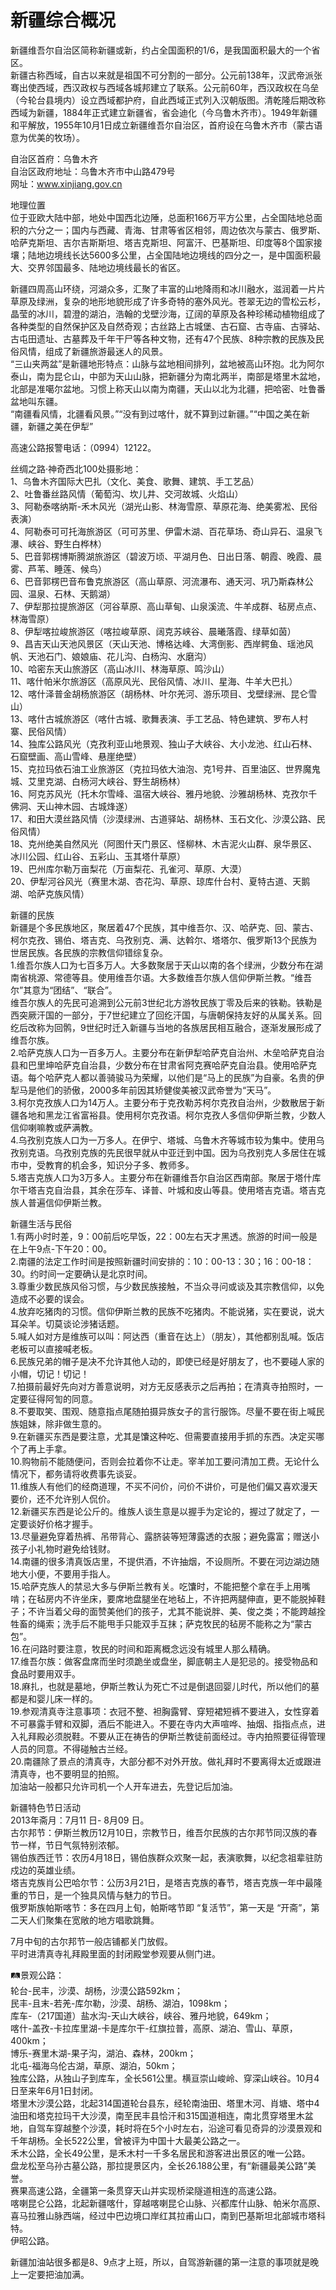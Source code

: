 # 新疆综合概况  
新疆维吾尔自治区简称新疆或新，约占全国面积的1/6，是我国面积最大的一个省区。   
新疆古称西域，自古以来就是祖国不可分割的一部分。公元前138年，汉武帝派张骞出使西域，西汉政权与西域各城邦建立了联系。公元前60年，西汉政权在乌垒（今轮台县境内）设立西域都护府，自此西域正式列入汉朝版图。清乾隆后期改称西域为新疆，1884年正式建立新疆省，省会迪化（今乌鲁木齐市）。1949年新疆和平解放，1955年10月1日成立新疆维吾尔自治区，首府设在乌鲁木齐市（蒙古语意为优美的牧场）。   

自治区首府：乌鲁木齐  
自治区政府地址：乌鲁木齐市中山路479号  
网址：www.xinjiang.gov.cn  
  
地理位置  
位于亚欧大陆中部，地处中国西北边陲，总面积166万平方公里，占全国陆地总面积的六分之一；国内与西藏、青海、甘肃等省区相邻，周边依次与蒙古、俄罗斯、哈萨克斯坦、吉尔吉斯斯坦、塔吉克斯坦、阿富汗、巴基斯坦、印度等8个国家接壤；陆地边境线长达5600多公里，占全国陆地边境线的四分之一，是中国面积最大、交界邻国最多、陆地边境线最长的省区。   
  
新疆四周高山环绕，河湖众多，汇聚了丰富的山地降雨和冰川融水，滋润着一片片草原及绿洲，复杂的地形地貌形成了许多奇特的塞外风光。苍翠无边的雪松云杉，晶莹的冰川，碧澄的湖泊，浩翰的戈壁沙海，辽阔的草原及各种珍稀动植物组成了各种类型的自然保护区及自然奇观；古丝路上古城堡、古石窟、古寺庙、古驿站、古屯田遗址、古墓葬及千年干尸等各种文物，还有47个民族、8种宗教的民族及民俗风情，组成了新疆旅游最迷人的风景。   
“三山夹两盆”是新疆地形特点：山脉与盆地相间排列，盆地被高山环抱。北为阿尔泰山，南为昆仑山，中部为天山山脉，把新疆分为南北两半，南部是塔里木盆地，北部是准噶尔盆地。习惯上称天山以南为南疆，天山以北为北疆，把哈密、吐鲁番盆地叫东疆。   
“南疆看风情，北疆看风景。”“没有到过喀什，就不算到过新疆。”“中国之美在新疆，新疆之美在伊犁”  

高速公路报警电话：（0994）12122。   

丝绸之路·神奇西北100处摄影地：  
1、乌鲁木齐国际大巴扎（文化、美食、歌舞、建筑、手工艺品）  
2、吐鲁番丝路风情（葡萄沟、坎儿井、交河故城、火焰山）  
3、阿勒泰喀纳斯-禾木风光（湖光山影、林海雪原、草原花海、绝美雾凇、民俗表演）  
4、阿勒泰可可托海旅游区（可可苏里、伊雷木湖、百花草场、奇山异石、温泉飞瀑、峡谷、野生白桦林）  
5、巴音郭楞博斯腾湖旅游区（碧波万顷、平湖月色、日出日落、朝霞、晚霞、晨雾、芦苇、睡莲、候鸟）  
6、巴音郭楞巴音布鲁克旅游区（高山草原、河流瀑布、通天河、巩乃斯森林公园、温泉、石林、天鹅湖）  
7、伊犁那拉提旅游区（河谷草原、高山草甸、山泉溪流、牛羊成群、毡房点点、林海雪原）  
8、伊犁喀拉峻旅游区（喀拉峻草原、阔克苏峡谷、晨曦落霞、绿草如茵）  
9、昌吉天山天池风景区（天山天池、博格达峰、大湾倒影、西岸鳄鱼、瑶池风帆、天池石门、娘娘庙、花儿沟、白杨沟、水磨沟）  
10、哈密东天山旅游区（高山冰川、林海草原、鸣沙山）  
11、喀什帕米尔旅游区（高原风光、民俗风情、冰川、星海、牛羊大巴扎）  
12、喀什泽普金胡杨旅游区（胡杨林、叶尔羌河、游乐项目、戈壁绿洲、昆仑雪山）  
13、喀什古城旅游区（喀什古城、歌舞表演、手工艺品、特色建筑、罗布人村寨、民俗风情）  
14、独库公路风光（克孜利亚山地景观、独山子大峡谷、大小龙池、红山石林、石窟壁画、高山雪峰、悬崖绝壁）  
15、克拉玛依石油工业旅游区（克拉玛依大油泡、克1号井、百里油区、世界魔鬼城、艾里克湖、白杨河大峡谷、野生胡杨林）  
16、阿克苏风光（托木尔雪峰、温宿大峡谷、雅丹地貌、沙雅胡杨林、克孜尔千佛洞、天山神木园、古城烽遂）  
17、和田大漠丝路风情（沙漠绿洲、古道驿站、胡杨林、玉石文化、沙漠公路、民俗风情）  
18、克州绝美自然风光（阿图什天门景区、怪柳林、木吉泥火山群、泉华景区、冰川公园、红山谷、五彩山、玉其塔什草原）  
19、巴州库尔勒万亩梨花（万亩梨花、孔雀河、草原、大漠）  
20、伊犁河谷风光（赛里木湖、杏花沟、草原、琼库什台村、夏特古道、天鹅湖、哈萨克族风情）  

新疆的民族  
新疆是个多民族地区，聚居着47个民族，其中维吾尔、汉、哈萨克、回、蒙古、柯尔克孜、锡伯、塔吉克、乌孜别克、满、达斡尔、塔塔尔、俄罗斯13个民族为世居民族。各民族的宗教信仰错综复杂。   
1.维吾尔族人口为七百多万人。大多数聚居于天山以南的各个绿洲，少数分布在湖南省桃源、常德等县。使用维吾尔语。大多数维吾尔族人信仰伊斯兰教。“维吾尔”其意为“团结”、“联合”。   
维吾尔族人的先民可追溯到公元前3世纪北方游牧民族丁零及后来的铁勒。铁勒是西突厥汗国的一部分，于7世纪建立了回纥汗国，与唐朝保持友好的从属关系。回纥后改称为回鹘，9世纪时迁入新疆与当地的各族居民相互融合，逐渐发展形成了维吾尔族。   
2.哈萨克族人口为一百多万人。主要分布在新伊犁哈萨克自治州、木垒哈萨克自治县和巴里坤哈萨克自治县，少数分布在甘肃省阿克赛哈萨克自治县。使用哈萨克语。每个哈萨克人都以善骑骏马为荣耀，以他们是“马上的民族”为自豪。名贵的伊犁马是他们的骄傲，2000多年前因其矫健俊美被汉武帝誉为“天马”。   
3.柯尔克孜族人口为14万人。主要分布于克孜勒苏柯尔克孜自治州，少数散居于新疆各地和黑龙江省富裕县。使用柯尔克孜语。柯尔克孜人多信仰伊斯兰教，少数人信仰喇嘛教或萨满教。   
4.乌孜别克族人口为一万多人。在伊宁、塔城、乌鲁木齐等城市较为集中。使用乌孜别克语。乌孜别克族的先民很早就从中亚迁到中国。因为乌孜别克人多居住在城市中，受教育的机会多，知识分子多、教师多。   
5.塔吉克族人口为3万多人。主要分布在新疆维吾尔自治区西南部。聚居于塔什库尔干塔吉克自治县，其余在莎车、译普、叶城和皮山等县。使用塔吉克语。塔吉克族人普遍信仰伊斯兰教。   

新疆生活与民俗  
1.有两小时时差，9：00前后吃早饭，22：00左右天才黑透。旅游的时间一般是在上午9点-下午20：00。   
2.南疆的法定工作时间是按照新疆时间安排的：10：00-13：30；16：00-18：30。约时间一定要确认是北京时间。   
3.尊重少数民族风俗习惯，与少数民族接触，不当众寻问或谈及其宗教信仰，以免造成不必要的误会。   
4.放弃吃猪肉的习惯。信仰伊斯兰教的民族不吃猪肉。不能说猪，实在要说，说大耳朵羊。切莫谈论涉猪话题。   
5.喊人如对方是维族可以叫：阿达西（重音在达上）（朋友），其他都别乱喊。饭店老板可以直接喊老板。   
6.民族兄弟的帽子是决不允许其他人动的，即使已经是好朋友了，也不要碰人家的小帽，切记！切记！  
7.拍摄前最好先向对方善意说明，对方无反感表示之后再拍；在清真寺拍照时，一定要征得阿訇的同意。   
8.不要取笑、围观、随意指点尾随拍摄异族女子的言行服饰。尽量不要在街上喊民族姐妹，除非做生意的。   
9.在新疆买东西是要注意，尤其是馕这种吃、但需要直接用手抓的东西。决定买哪个了再上手拿。   
10.购物前不能随便问，否则会拉着你不让走。宰羊加工要问清加工费。无论什么情况下，都务请将收费事先谈妥。   
11.维族人有他们的经商道理，不买不问价，问价不讲价，可是他们偏又喜欢漫天要价，还不允许别人侃价。   
12.新疆买东西是论公斤的。维族人谈生意是以握手为定论的，握过了就定了，一定要谈好价格才握手。   
13.尽量避免穿着热裤、吊带背心、露脐装等短薄露透的衣服；避免露富；赠送小孩子小礼物时避免给钱财。   
14.南疆的很多清真饭店里，不提供酒，不许抽烟，不设厕所。不要在河边湖边随地大小便，不要用手指人。   
15.哈萨克族人的禁忌大多与伊斯兰教有关。吃馕时，不能把整个拿在手上用嘴啃；在毡房内不许坐床，要席地盘腿坐在地毡上，不许把两腿伸直，更不能脱掉鞋子；不许当着父母的面赞美他们的孩子，尤其不能说胖、美、俊之类；不能跨越拴牲畜的绳索；洗手后不能甩手只能双手互抹；萨克牧民的毡房不能称之为“蒙古包”。   
16.在问路时要注意，牧民的时间和距离概念远没有城里人那么精确。   
17.维吾尔族：做客盘席而坐时须跪坐或盘坐，脚底朝主人是犯忌的。接受物品和食品时要用双手。   
18.麻扎，也就是墓地，伊斯兰教认为死亡不过是倒退回婴儿时代，所以他们的墓都是和婴儿床一样的。   
19.参观清真寺注意事项：衣冠不整、袒胸露臂、穿短裙短裤不要进入，女性穿着不可暴露手臂和双脚，酒后不能进入。不要在寺内大声喧哗、抽烟、指指点点，进入礼拜殿必须脱鞋。不要从正在祷告的伊斯兰教徒前面经过。寺内拍照要征得管理人员的同意。不得碰触古兰经。   
20.南疆除了景点的清真寺，大部分都不对外开放。做礼拜时不要离得太近或跟进清真寺，也不要明显的拍照。   
加油站一般都只允许司机一个人开车进去，先登记后加油。   

新疆特色节日活动  
2013年斋月：7月11 日- 8月09 日。   
古尔邦节：伊斯兰教历12月10日，宗教节日，维吾尔民族的古尔邦节同汉族的春节一样，节日气氛特别浓郁。   
锡伯族西迁节：农历4月18日，锡伯族群众欢聚一起，表演歌舞，以纪念祖辈驻防戍边的英雄业绩。   
塔吉克族肖公巴哈尔节：公历3月21日，是塔吉克族的春节，塔吉克族一年中最隆重的节日，是一个独具风情与魅力的节日。   
俄罗斯族帕斯喀节：多在四月上旬，帕斯喀节即 “复活节”，第一天是 “开斋”，第二天人们聚集在宽敞的地方唱歌跳舞。   

7月中旬的古尔邦节一般店铺都关门放假。   
平时进清真寺礼拜殿里面的封闭殿堂参观要从侧门进。

🛤景观公路：  
轮台-民丰，沙漠、胡杨，沙漠公路592km；  
民丰-且末-若羌-库尔勒，沙漠、胡杨、湖泊，1098km；  
库车-（217国道）盐水沟-天山大峡谷，峡谷、雅丹地貌，649km；  
喀什-盖孜-卡拉库里湖-卡是库尔干-红旗拉普，高原、湖泊、雪山、草原，400km；  
博乐-赛里木湖-果子沟，湖泊、森林，200km；  
北屯-福海乌伦古湖，草原、湖泊，50km；  
独库公路，从独山子到库车，全长561公里。横亘崇山峻岭、穿深山峡谷。10月4日至来年6月1日封闭。   
塔里木沙漠公路，北起314国道轮台县东，经轮南油田、塔里木河、肖塘、塔中4油田和塔克拉玛干大沙漠，南至民丰县恰汗和315国道相连，南北贯穿塔里木盆地，自驾车穿越整个沙漠，耗时将在5个小时左右，沿途可看见奇异的沙漠景观和千年胡杨。全长522公里，曾被评为中国十大最美公路之一。   
禾木公路，全长49公里，是禾木村一千多名居民和游客进出景区的唯一公路。   
盘龙松至乌孙古墓公路，那拉提景区内，全长26.188公里，有“新疆最美公路”美誉。   
赛果高速公路，全疆第一条贯穿天山并实现桥梁隧道相连的高速公路。   
喀喇昆仑公路，北起新疆喀什，穿越喀喇昆仑山脉、兴都库什山脉、帕米尔高原、喜马拉雅山脉西端，经过中巴边境口岸红其拉甫山口，南到巴基斯坦北部城市塔科特。   
伊昭公路。   

新疆加油站很多都是8、9点才上班，所以，自驾游新疆的第一注意的事项就是晚上一定要把油加满。